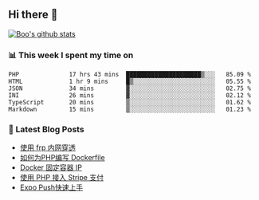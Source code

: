 ## Hi there 👋

[![Boo's github stats](https://github-readme-stats.vercel.app/api?username=0xAiKang)](https://github.com/anuraghazra/github-readme-stats)

<!-- [![Most Used Langs](https://github-readme-stats.vercel.app/api/top-langs/?username=0xAiKang)](https://github.com/anuraghazra/github-readme-stats) -->

### 📊 This week I spent my time on
<!--START_SECTION:waka-->

```text
PHP              17 hrs 43 mins  █████████████████████▒░░░   85.09 %
HTML             1 hr 9 mins     █▒░░░░░░░░░░░░░░░░░░░░░░░   05.55 %
JSON             34 mins         ▓░░░░░░░░░░░░░░░░░░░░░░░░   02.75 %
INI              26 mins         ▓░░░░░░░░░░░░░░░░░░░░░░░░   02.12 %
TypeScript       20 mins         ▒░░░░░░░░░░░░░░░░░░░░░░░░   01.62 %
Markdown         15 mins         ▒░░░░░░░░░░░░░░░░░░░░░░░░   01.23 %
```

<!--END_SECTION:waka-->

### 📕 Latest Blog Posts
<!-- BLOG-POST-LIST:START -->
- [使用 frp 内网穿透](https://www.0x2beace.com/use-the-frp-intranet-to-penetrate/)
- [如何为PHP编写 Dockerfile](https://www.0x2beace.com/how-to-write-dockerfile-for-php/)
- [Docker 固定容器 IP](https://www.0x2beace.com/docker-fixed-container-ip/)
- [使用 PHP 接入 Stripe 支付](https://www.0x2beace.com/Using-PHP-to-access-Stripe-payment/)
- [Expo Push快速上手](https://www.0x2beace.com/Expo-Push-to-get-started-quickly/)
<!-- BLOG-POST-LIST:END -->

